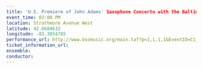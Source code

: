 ```yaml
---
title: 'U.S. Premiere of John Adams' Saxophone Concerto with the Baltimore Symphony Orchestra'
event_time: 03:00 PM
location: Strathmore Avenue West
latitude: 42.6684632
longitude: -83.3054785
performance_url: http://www.bsomusic.org/main.taf?p=1,1,1,1&EventID=C1_1314
ticket_information_url: 
ensemble: 
conductor: 
---
```

